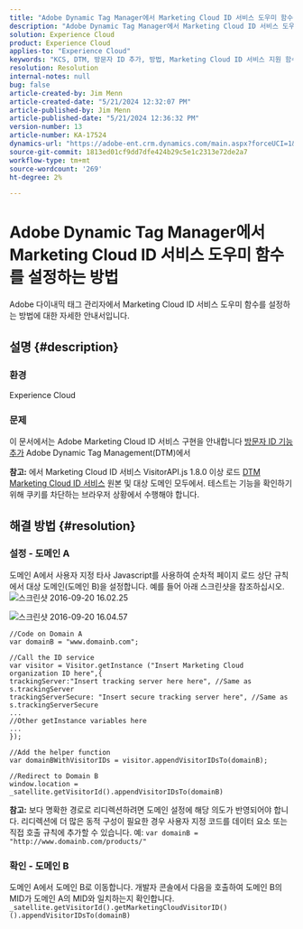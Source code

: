 ```yaml
---
title: "Adobe Dynamic Tag Manager에서 Marketing Cloud ID 서비스 도우미 함수를 설정하는 방법"
description: "Adobe Dynamic Tag Manager에서 Marketing Cloud ID 서비스 도우미 함수를 설정하는 방법에 대해 알아봅니다."
solution: Experience Cloud
product: Experience Cloud
applies-to: "Experience Cloud"
keywords: "KCS, DTM, 방문자 ID 추가, 방법, Marketing Cloud ID 서비스 지원 함수, Adobe Dynamic Tag Manager, Adobe Experience Cloud,"
resolution: Resolution
internal-notes: null
bug: false
article-created-by: Jim Menn
article-created-date: "5/21/2024 12:32:07 PM"
article-published-by: Jim Menn
article-published-date: "5/21/2024 12:36:32 PM"
version-number: 13
article-number: KA-17524
dynamics-url: "https://adobe-ent.crm.dynamics.com/main.aspx?forceUCI=1&pagetype=entityrecord&etn=knowledgearticle&id=dab12021-6e17-ef11-9f8a-6045bd006268"
source-git-commit: 1813ed01cf9dd7dfe424b29c5e1c2313e72de2a7
workflow-type: tm+mt
source-wordcount: '269'
ht-degree: 2%

---
```


# Adobe Dynamic Tag Manager에서 Marketing Cloud ID 서비스 도우미 함수를 설정하는 방법


Adobe 다이내믹 태그 관리자에서 Marketing Cloud ID 서비스 도우미 함수를 설정하는 방법에 대한 자세한 안내서입니다.

## 설명 {#description}


### <b>환경</b>

Experience Cloud



### <b>문제</b>

이 문서에서는 Adobe Marketing Cloud ID 서비스 구현을 안내합니다 [방문자 ID 기능 추가](https://experienceleague.adobe.com/docs/id-service/using/id-service-api/methods/appendvisitorid.html?lang=ko-KR) Adobe Dynamic Tag Management(DTM)에서

<b>참고:</b> 에서 Marketing Cloud ID 서비스 VisitorAPI.js 1.8.0 이상 로드 [DTM Marketing Cloud ID 서비스](https://experienceleague.adobe.com/docs/id-service/using/id-service-api/methods/getmcvid.html) 원본 및 대상 도메인 모두에서. 테스트는 기능을 확인하기 위해 쿠키를 차단하는 브라우저 상황에서 수행해야 합니다.


## 해결 방법 {#resolution}


### <b>설정 - 도메인 A</b>

도메인 A에서 사용자 지정 타사 Javascript를 사용하여 순차적 페이지 로드 상단 규칙에서 대상 도메인(도메인 B)을 설정합니다. 예를 들어 아래 스크린샷을 참조하십시오.
![스크린샷 2016-09-20 16.02.25](https://helpx.adobe.com/content/dam/help/en/dtm/kb/how-to-set-marketing-cloud-id-service-helper-function-in-adobe-d/jcr%3acontent/main-pars/image/Screenshot%202016-09-20%2016.02.25.png "스크린샷 2016-09-20 16.02.25")

![스크린샷 2016-09-20 16.04.57](https://helpx.adobe.com/content/dam/help/en/dtm/kb/how-to-set-marketing-cloud-id-service-helper-function-in-adobe-d/jcr%3acontent/main-pars/image_1393293752/Screenshot%202016-09-20%2016.04.57.png "스크린샷 2016-09-20 16.04.57")

```clike
//Code on Domain A
var domainB = "www.domainb.com";
 
//Call the ID service
var visitor = Visitor.getInstance ("Insert Marketing Cloud organization ID here",{
trackingServer:"Insert tracking server here here", //Same as s.trackingServer
trackingServerSecure: "Insert secure tracking server here", //Same as s.trackingServerSecure
...
//Other getInstance variables here
...
});
 
//Add the helper function
var domainBWithVisitorIDs = visitor.appendVisitorIDsTo(domainB);
 
//Redirect to Domain B
window.location = _satellite.getVisitorId().appendVisitorIDsTo(domainB)
```


<b>참고:</b> 보다 명확한 경로로 리디렉션하려면 도메인 설정에 해당 의도가 반영되어야 합니다. 리디렉션에 더 많은 동적 구성이 필요한 경우 사용자 지정 코드를 데이터 요소 또는 직접 호출 규칙에 추가할 수 있습니다. 예: `var domainB = "http://www.domainb.com/products/"`



### <b>확인 - 도메인 B</b>



도메인 A에서 도메인 B로 이동합니다. 개발자 콘솔에서 다음을 호출하여 도메인 B의 MID가 도메인 A의 MID와 일치하는지 확인합니다.  `_satellite.getVisitorId().getMarketingCloudVisitorID()().appendVisitorIDsTo(domainB)`
